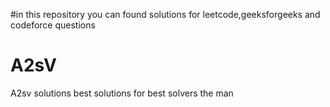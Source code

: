 #in this repository you can found solutions for leetcode,geeksforgeeks and codeforce questions


# A2sV
A2sv solutions
best solutions 
for best solvers
the man 

